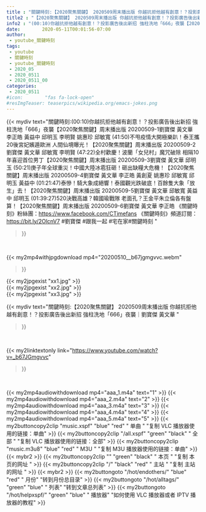 ```yaml
---
title : "關鍵時刻:【2020聚焦關鍵】 2020509周末播出版 你越抗拒他越有創意！？投影廣告後出新招 強柱洗地「666」夜襲｜劉寶傑 黃文華 "
title2 : "【2020聚焦關鍵】 2020509周末播出版 你越抗拒他越有創意！？投影廣告後出新招 強柱洗地「666」夜襲｜劉寶傑 黃文華 "
info2 : "(00:10)你越抗拒他越有創意！？投影廣告後出新招 強柱洗地「666」夜襲【2020聚焦關鍵】周末播出版 20200509-1劉寶傑 黃文華 李正皓 黃益中 邱明玉 李明賢 姚惠珍 邱敏寬  (41:50)不甩疫情大開極樂趴！泰王攜20後宮妃嬪遁歐洲 人間仙境曝光！【2020聚焦關鍵】周末播出版 20200509-2劉寶傑 黃文華 邱敏寬 李明賢  (47:22)全村歡慶！波蘭「女兒村」魔咒破除 相隔10年喜迎首位男丁【2020聚焦關鍵】周末播出版 20200509-3劉寶傑 黃文華 邱明玉  (50:21)庚子年全球重災！中國大陸冰雹狂砸！砸出缺糧大危機！【2020聚焦關鍵】周末播出版 20200509-4劉寶傑 黃文華 李正皓 黃創夏 姚惠珍 邱敏寬 邱明玉 黃益中  (01:21:47)泰慘！騎大象成絕響！泰國觀光跌破底！百餘隻大象「放生」去！【2020聚焦關鍵】周末播出版 20200509-5劉寶傑 黃文華 邱敏寬 黃益中 邱明玉  (01:39:27)520決戰高雄？韓國瑜戰隊 老面孔？王金平朱立倫各有盤算！【2020聚焦關鍵】周末播出版 20200509-6劉寶傑 黃文華 李正皓  《關鍵時刻》粉絲團：https://www.facebook.com/CTimefans 《關鍵時刻》頻道訂閱：https://bit.ly/2OlcnV7  #劉寶傑  #跟我一起 #宅在家#關鍵時刻 "
date:        2020-05-11T00:01:56-07:00
author:
 - youtube_關鍵時刻
tags:
 - youtube
 - 關鍵時刻
 - youtube_關鍵時刻
 - 2020_05
 - 2020_0511
 - 2020_0511_00
categories:
 - 2020_0511
#icon:        "fas fa-lock-open"
#resImgTeaser: teaserpics/wikipedia.org/emacs-jokes.png
---
```


{{< mydiv text="關鍵時刻:(00:10)你越抗拒他越有創意！？投影廣告後出新招 強柱洗地「666」夜襲【2020聚焦關鍵】周末播出版 20200509-1劉寶傑 黃文華 李正皓 黃益中 邱明玉 李明賢 姚惠珍 邱敏寬  (41:50)不甩疫情大開極樂趴！泰王攜20後宮妃嬪遁歐洲 人間仙境曝光！【2020聚焦關鍵】周末播出版 20200509-2劉寶傑 黃文華 邱敏寬 李明賢  (47:22)全村歡慶！波蘭「女兒村」魔咒破除 相隔10年喜迎首位男丁【2020聚焦關鍵】周末播出版 20200509-3劉寶傑 黃文華 邱明玉  (50:21)庚子年全球重災！中國大陸冰雹狂砸！砸出缺糧大危機！【2020聚焦關鍵】周末播出版 20200509-4劉寶傑 黃文華 李正皓 黃創夏 姚惠珍 邱敏寬 邱明玉 黃益中  (01:21:47)泰慘！騎大象成絕響！泰國觀光跌破底！百餘隻大象「放生」去！【2020聚焦關鍵】周末播出版 20200509-5劉寶傑 黃文華 邱敏寬 黃益中 邱明玉  (01:39:27)520決戰高雄？韓國瑜戰隊 老面孔？王金平朱立倫各有盤算！【2020聚焦關鍵】周末播出版 20200509-6劉寶傑 黃文華 李正皓  《關鍵時刻》粉絲團：https://www.facebook.com/CTimefans 《關鍵時刻》頻道訂閱：https://bit.ly/2OlcnV7  #劉寶傑  #跟我一起 #宅在家#關鍵時刻 "
>}}
<br>


{{< my2mp4withjpgdownload mp4="20200510__b67jgmgvvc.webm"
>}}

{{< my2jpgexist "xx1.jpg" >}}<br>
{{< my2jpgexist "xx2.jpg" >}}<br>
{{< my2jpgexist "xx3.jpg" >}}<br>



{{< mydiv text="關鍵時刻:【2020聚焦關鍵】 2020509周末播出版 你越抗拒他越有創意！？投影廣告後出新招 強柱洗地「666」夜襲｜劉寶傑 黃文華 "
>}}
<br>

{{< my2linktextonly link="https://www.youtube.com/watch?v=_b67JGmgvvc"
>}}


<br>

{{< my2mp4audiowithdownload mp4="aaa_1.m4a"    text="1" >}}
{{< my2mp4audiowithdownload mp4="aaa_2.m4a"    text="2" >}}
{{< my2mp4audiowithdownload mp4="aaa_3.m4a"    text="3" >}}
{{< my2mp4audiowithdownload mp4="aaa_4.m4a"    text="4" >}}
{{< my2mp4audiowithdownload mp4="aaa_5.m4a"    text="5" >}}
{{< my2buttoncopy2clip "music.xspf"        "blue"   "red"    " 单曲 "  "复制 VLC 播放器使用的链接：单曲" >}} {{< my2buttoncopy2clip "/all.xspf"         "green"  "black"  " 全部 "  "复制 VLC 播放器使用的链接：全部" >}} {{< my2buttoncopy2clip "music.m3u8"        "blue"   "red"    " M3U  "    "复制 M3U 播放器使用的链接：单曲" >}} {{< mybr2 >}} {{< my2buttoncopy2clip ""                  "green"  "black"  " 本页 "    "复制 本页的网址 " >}} {{< my2buttoncopy2clip "/"                 "black"  "red"    " 主站 "    "复制 主站的网址 " >}} {{< mybr2 >}} {{< my2buttongoto      "/hot/endothers/"   "blue"   "red"    " 月份"   "转到月份总目录" >}} {{< my2buttongoto      "/hot/alltags/"     "green"  "blue"   " 列表"   "转到文章总列表" >}} {{< my2buttongoto      "/hot/helpxspf/"    "green"  "blue"   " 播放器" "如何使用 VLC 播放器或者 IPTV 播放器的教程" >}} 

